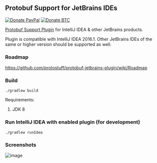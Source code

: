## Protobuf Support for JetBrains IDEs

[![Donate PayPal](https://img.shields.io/badge/Donate-PayPal-green.svg)](https://www.paypal.com/cgi-bin/webscr?cmd=_s-xclick&hosted_button_id=5UPXLBR8UAHG6) [![Donate BTC](https://img.shields.io/badge/Donate-BitCoin-blue.svg)](https://ksprojects.org/protobuf-support-for-jetbrains-ide/btc/)

[Protobuf Support Plugin](https://plugins.jetbrains.com/plugin/8277) for IntelliJ IDEA & other JetBrains products.

Plugin is compatible with IntelliJ IDEA 2016.1. Other JetBrains IDEs of the same or higher version should be supported as well. 

### Roadmap

https://github.com/protostuff/protobuf-jetbrains-plugin/wiki/Roadmap

### Build

```
./gradlew build
```

Requirements:

1. JDK 8

### Run IntelliJ IDEA with enabled plugin (for development)

```
./gradlew runIdea
```

### Screenshots

![image](https://github.com/protostuff/protostuff-jetbrains-plugin/wiki/sample-2016-04-11.png)


